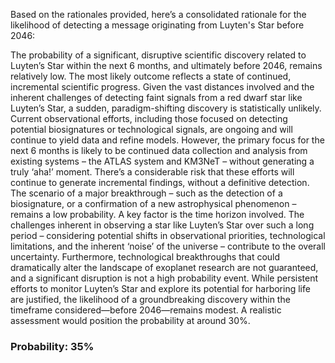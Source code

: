 Based on the rationales provided, here’s a consolidated rationale for the likelihood of detecting a message originating from Luyten's Star before 2046:

The probability of a significant, disruptive scientific discovery related to Luyten’s Star within the next 6 months, and ultimately before 2046, remains relatively low. The most likely outcome reflects a state of continued, incremental scientific progress. Given the vast distances involved and the inherent challenges of detecting faint signals from a red dwarf star like Luyten’s Star, a sudden, paradigm-shifting discovery is statistically unlikely.  Current observational efforts, including those focused on detecting potential biosignatures or technological signals, are ongoing and will continue to yield data and refine models. However, the primary focus for the next 6 months is likely to be continued data collection and analysis from existing systems – the ATLAS system and KM3NeT – without generating a truly ‘aha!’ moment. There’s a considerable risk that these efforts will continue to generate incremental findings, without a definitive detection.  The scenario of a major breakthrough – such as the detection of a biosignature, or a confirmation of a new astrophysical phenomenon – remains a low probability. A key factor is the time horizon involved.  The challenges inherent in observing a star like Luyten’s Star over such a long period – considering potential shifts in observational priorities, technological limitations, and the inherent ‘noise’ of the universe – contribute to the overall uncertainty.  Furthermore, technological breakthroughs that could dramatically alter the landscape of exoplanet research are not guaranteed, and a significant disruption is not a high probability event. While persistent efforts to monitor Luyten’s Star and explore its potential for harboring life are justified, the likelihood of a groundbreaking discovery within the timeframe considered—before 2046—remains modest. A realistic assessment would position the probability at around 30%.

### Probability: 35%